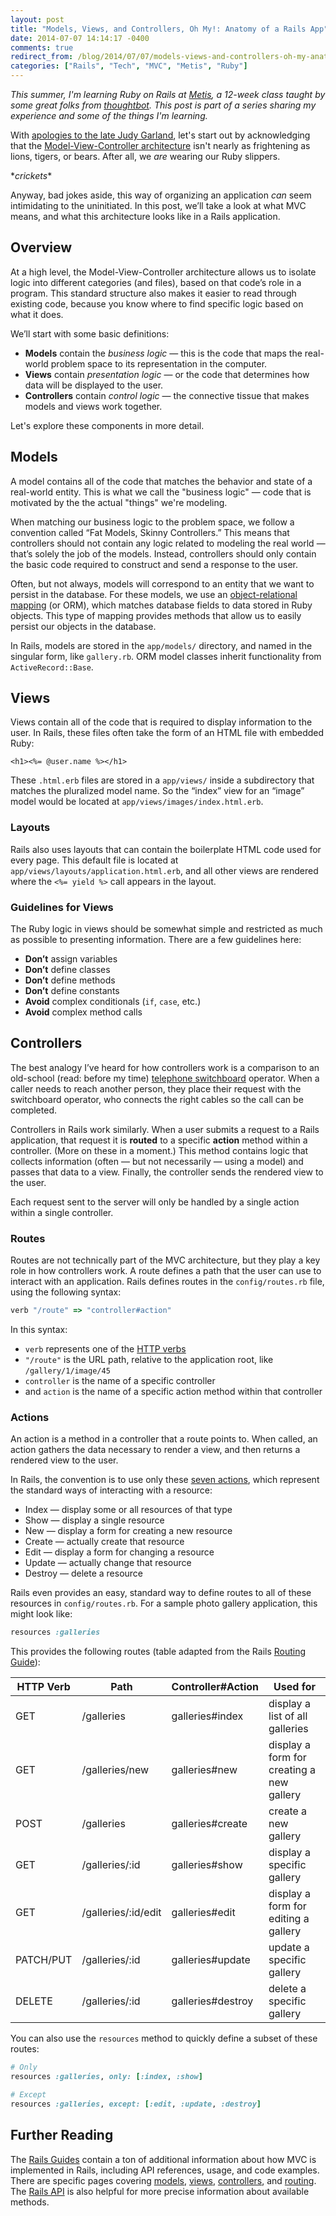 ```yaml
---
layout: post
title: "Models, Views, and Controllers, Oh My!: Anatomy of a Rails App"
date: 2014-07-07 14:14:17 -0400
comments: true
redirect_from: /blog/2014/07/07/models-views-and-controllers-oh-my-anatomy-of-a-rails-app/
categories: ["Rails", "Tech", "MVC", "Metis", "Ruby"]
---
```


*This summer, I'm learning Ruby on Rails at [Metis](http://www.thisismetis.com), a 12-week class taught by some great folks from [thoughtbot](http://www.thoughtbot.com). This post is part of a series sharing my experience and some of the things I'm learning.*

With [apologies to the late Judy Garland](http://www.youtube.com/watch?v=NecK4MwOfeI), let's start out by acknowledging that the [Model-View-Controller architecture](http://en.wikipedia.org/wiki/Model%E2%80%93view%E2%80%93controller) isn't nearly as frightening as lions, tigers, or bears. After all, we *are* wearing our Ruby slippers.

\**crickets*\*

Anyway, bad jokes aside, this way of organizing an application *can* seem intimidating to the uninitiated. In this post, we’ll take a look at what MVC means, and what this architecture looks like in a Rails application.

<!-- More -->

## Overview

At a high level, the Model-View-Controller architecture allows us to isolate logic into different categories (and files), based on that code’s role in a program. This standard structure also makes it easier to read through existing code, because you know where to find specific logic based on what it does.

We’ll start with some basic definitions:

* **Models** contain the *business logic* — this is the code that maps the real-world problem space to its representation in the computer.
* **Views** contain *presentation logic* — or the code that determines how data will be displayed to the user.
* **Controllers** contain *control logic* — the connective tissue that makes models and views work together.

Let's explore these components in more detail.

## Models

A model contains all of the code that matches the behavior and state of a real-world entity. This is what we call the "business logic" — code that is motivated by the the actual "things" we're modeling.

When matching our business logic to the problem space, we follow a convention called “Fat Models, Skinny Controllers.” This means that controllers should not contain any logic related to modeling the real world — that’s solely the job of the models. Instead, controllers should only contain the basic code required to construct and send a response to the user.

Often, but not always, models will correspond to an entity that we want to persist in the database. For these models, we use an [object-relational mapping](http://en.wikipedia.org/wiki/Object-relational_mapping) (or ORM), which matches database fields to data stored in Ruby objects. This type of mapping provides methods that allow us to easily persist our objects in the database.

In Rails, models are stored in the `app/models/` directory, and named in the singular form, like `gallery.rb`. ORM model classes inherit functionality from `ActiveRecord::Base`. 

## Views

Views contain all of the code that is required to display information to the user. In Rails, these files often take the form of an HTML file with embedded Ruby:

```erb
<h1><%= @user.name %></h1>
```

These `.html.erb` files are stored in a `app/views/` inside a subdirectory that matches the pluralized model name. So the “index” view for an “image” model would be located at `app/views/images/index.html.erb`.

### Layouts

Rails also uses layouts that can contain the boilerplate HTML code used for every page. This default file is located at `app/views/layouts/application.html.erb`, and all other views are rendered where the `<%= yield %>` call appears in the layout.

### Guidelines for Views

The Ruby logic in views should be somewhat simple and restricted as much as possible to presenting information. There are a few guidelines here:

* **Don’t** assign variables
* **Don’t** define classes
* **Don’t** define methods
* **Don’t** define constants
* **Avoid** complex conditionals (`if`, `case`, etc.)
* **Avoid** complex method calls

## Controllers

The best analogy I’ve heard for how controllers work is a comparison to an old-school (read: before my time) [telephone switchboard](http://en.wikipedia.org/wiki/Telephone_switchboard) operator. When a caller needs to reach another person, they place their request with the switchboard operator, who connects the right cables so the call can be completed.

Controllers in Rails work similarly. When a user submits a request to a Rails application, that request it is **routed** to a specific **action** method within a controller. (More on these in a moment.) This method contains logic that collects information (often — but not necessarily — using a model) and passes that data to a view. Finally, the controller sends the rendered view to the user.

Each request sent to the server will only be handled by a single action within a single controller.

### Routes

Routes are not technically part of the MVC architecture, but they play a key role in how controllers work. A route defines a path that the user can use to interact with an application. Rails defines routes in the `config/routes.rb` file, using the following syntax:

```ruby
verb "/route" => "controller#action"
```

In this syntax:

* `verb` represents one of the [HTTP verbs](http://www.restapitutorial.com/lessons/httpmethods.html)
* `"/route"` is the URL path, relative to the application root, like `/gallery/1/image/45`
* `controller` is the name of a specific controller
* and `action` is the name of a specific action method within that controller

### Actions

An action is a method in a controller that a route points to. When called, an action gathers the data necessary to render a view, and then returns a rendered view to the user.

In Rails, the convention is to use only these [seven actions](http://guides.rubyonrails.org/routing.html#crud-verbs-and-actions), which represent the standard ways of interacting with a resource:

* Index — display some or all resources of that type
* Show — display a single resource
* New — display a form for creating a new resource
* Create — actually create that resource
* Edit — display a form for changing a resource
* Update — actually change that resource
* Destroy — delete a resource

Rails even provides an easy, standard way to define routes to all of these resources in `config/routes.rb`. For a sample photo gallery application, this might look like:

```ruby
resources :galleries
```

This provides the following routes (table adapted from the Rails [Routing Guide](http://guides.rubyonrails.org/routing.html#crud-verbs-and-actions)):

**HTTP Verb** | **Path** | **Controller#Action** | **Used for**
--- | --- | --- | ---
GET | /galleries | galleries#index | display a list of all galleries
GET | /galleries/new | galleries#new | display a form for creating a new gallery
POST | /galleries | galleries#create | create a new gallery
GET | /galleries/:id | galleries#show | display a specific gallery
GET | /galleries/:id/edit | galleries#edit | display a form for editing a gallery
PATCH/PUT | /galleries/:id | galleries#update | update a specific gallery
DELETE | /galleries/:id | galleries#destroy | delete a specific gallery

You can also use the `resources` method to quickly define a subset of these routes:

```ruby
# Only
resources :galleries, only: [:index, :show]
```

```ruby
# Except
resources :galleries, except: [:edit, :update, :destroy]
```

## Further Reading

The [Rails Guides](http://guides.rubyonrails.org/) contain a ton of additional information about how MVC is implemented in Rails, including API references, usage, and code examples. There are specific pages covering [models](http://guides.rubyonrails.org/active_record_basics.html), [views](http://guides.rubyonrails.org/layouts_and_rendering.html), [controllers](http://guides.rubyonrails.org/action_controller_overview.html), and [routing](http://guides.rubyonrails.org/routing.html). The [Rails API](http://api.rubyonrails.org/) is also helpful for more precise information about available methods.
